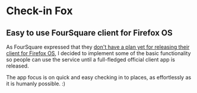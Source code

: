 Check-in Fox
============

Easy to use FourSquare client for Firefox OS
--------------------------------------------

As FourSquare expressed that they [don't have a plan yet for releasing their client for Firefox OS](https://twitter.com/4sqSupport/status/306790266734510080), I decided to implement some of the basic functionality so people can use the service until a full-fledged official client app is released.

The app focus is on quick and easy checking in to places, as effortlessly as it is humanly possible. :)
